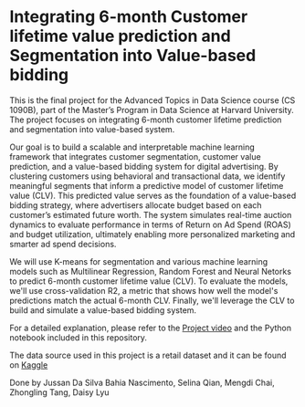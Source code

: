 # Integrating 6-month Customer lifetime value prediction and Segmentation into Value-based bidding
This is the final project for the Advanced Topics in Data Science course (CS 1090B), part of the Master’s Program in Data Science at Harvard University. The project focuses on integrating 6-month customer lifetime prediction and segmentation into value-based system.

Our goal is to build a scalable and interpretable machine learning framework that integrates customer segmentation, customer value prediction, and a value-based bidding system for digital advertising. By clustering customers using behavioral and transactional data, we identify meaningful segments that inform a predictive model of customer lifetime value (CLV). This predicted value serves as the foundation of a value-based bidding strategy, where advertisers allocate budget based on each customer’s estimated future worth. The system simulates real-time auction dynamics to evaluate performance in terms of Return on Ad Spend (ROAS) and budget utilization, ultimately enabling more personalized marketing and smarter ad spend decisions.

We will use K-means for segmentation and various machine learning models such as Multilinear Regression, Random Forest and Neural Netorks to predict 6-month customer lifetime value (CLV). To evaluate the models, we'll use cross-validation R2, a metric that shows how well the model's predictions match the actual 6-month CLV. Finally, we'll leverage the CLV to build and simulate a value-based bidding system.

For a detailed explanation, please refer to the [Project video](https://harvard.zoom.us/rec/play/SXLv7WtscupvOoCPk7_arX7qz77w4HxLlWGyMrFKZmPorx3y-wwON7lfZuM1HdevTVvryR-U8cLiopRp.GVQN43Efm1GjuAYo?eagerLoadZvaPages=&accessLevel=meeting&canPlayFromShare=true&from=share_recording_detail&startTime=1746641998000&componentName=rec-play&originRequestUrl=https%3A%2F%2Fharvard.zoom.us%2Frec%2Fshare%2FdG1jC0tyYR6Hp0fH9fdjycLaWZNKrMdT1sbrkSA88fG2skNjOcIit7Opl_SwwHYt.aWh9ylShKByP-Shs%3FstartTime%3D1746641998000) and the Python notebook included in this repository.

The data source used in this project is a retail dataset and it can be found on [Kaggle]([https://www.kaggle.com/datasets/brllrb/uber-and-lyft-dataset-boston-ma](https://www.kaggle.com/datasets/sahilprajapati143/retail-analysis-large-dataset))

Done by Jussan Da Silva Bahia Nascimento, Selina Qian, Mengdi Chai, Zhongling Tang, Daisy Lyu

